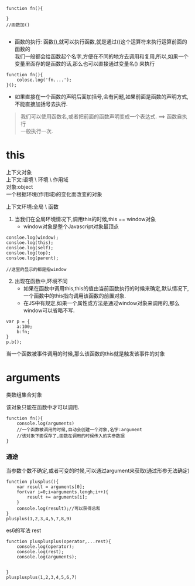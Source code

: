 ```
function fn(){
    
}
//函数加()


```
*  函数的执行:
函数(),就可以执行函数,就是通过()这个运算符来执行运算前面的函数的    
我们一般都会给函数起个名字,方便在不同的地方去调用和复用,所以,如果一个变量里面存的是函数的话,那么也可以直接通过变量名() 来执行


```
function fn(){
    colose.log('fn....');
}();

```
* 如果直接在一个函数的声明后面加括号,会有问题,如果前面是函数的声明方式,不能直接加括号去执行.
> 我们可以使用函数名,或者把前面的函数声明变成一个表达式. ==> 函数自执行    
一般执行一次.

# this
上下文对象    
上下文:语境 \ 环境 \ 作用域    
对象:object    
一个根据环境(作用域)的变化而改变的对象

上下文环境:全局 \ 函数

1.  当我们在全局环境情况下,调用this的时候,this == window对象
     * window对象是整个Javascript对象最顶点

```
consloe.log(window);
consloe.log(this);
consloe.log(self);
consloe.log(top);
consloe.log(parent);

//这里的显示的都是指window
```

2.  出现在函数中,环境不同
    * 如果在函数中调用this,this的值由当前函数执行的时候来确定,默认情况下,一个函数中的this指向调用该函数的前置对象.
    * 在JS中有规定,如果一个属性或方法是通过window对象来调用的,那么window可以省略不写.
    
```
var p = {
    a:100;
    b:fn;
}
p.b();
```
当一个函数被事件调用的时候,那么该函数的this就是触发该事件的对象

# arguments
类数组集合对象

该对象只能在函数中才可以调用.


```
function fn(){
    console.log(arguments)
    //一个函数被调用的时候,自动会创建一个对象,名字:argument
    //该对象下面保存了,函数在调用的时候传入的实参数据
}
```
### 通途
当参数个数不确定,或者可变的时候,可以通过argument来获取(通过形参无法确定)


```
function plusplus(){
    var result = arguments[0];
    for(var i=0;i<arguments.lengh;i++){
        result += arguments[i];
    }
    console.log(result);//可以获得总和
}
plusplus(1,2,3,4,5,7,8,9)

```
es6的写法  rest

```
function plusplusplus(operator,...rest){
    console.log(operator);
    console.log(rest);
    console.log(arguments);
    
    
}
plusplusplus(1,2,3,4,5,6,7)
```




